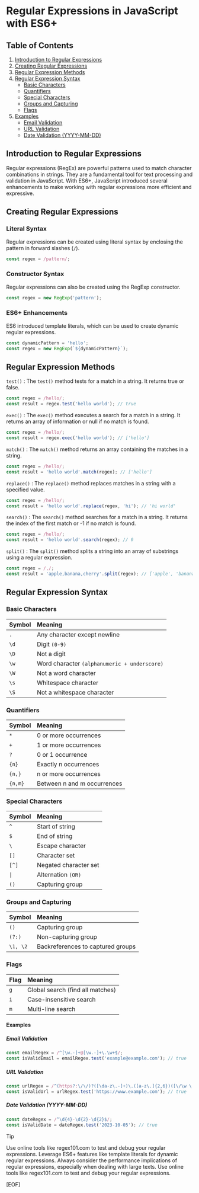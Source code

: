 # Regular Expressions in JavaScript with ES6+

## Table of Contents

1. [Introduction to Regular Expressions](#introduction-to-regular-expressions)
2. [Creating Regular Expressions](#creating-regular-expressions)
3. [Regular Expression Methods](#regular-expression-methods)
4. [Regular Expression Syntax](#regular-expression-syntax)
    - [Basic Characters](#basic-characters)
    - [Quantifiers](#quantifiers)
    - [Special Characters](#special-characters)
    - [Groups and Capturing](#groups-and-capturing)
    - [Flags](#flags)
5. [Examples](#examples)
    - [Email Validation](#email-validation)
    - [URL Validation](#url-validation)
    - [Date Validation (YYYY-MM-DD)](#date-validation-yyyy-mm-dd)

## Introduction to Regular Expressions

Regular expressions (RegEx) are powerful patterns used to match character combinations in strings. They are a fundamental tool for text processing and validation in JavaScript. With ES6+, JavaScript introduced several enhancements to make working with regular expressions more efficient and expressive.

## Creating Regular Expressions

### Literal Syntax

Regular expressions can be created using literal syntax by enclosing the pattern in forward slashes (`/`).

```javascript
const regex = /pattern/;
```

### Constructor Syntax

Regular expressions can also be created using the RegExp constructor.

```javascript
const regex = new RegExp('pattern');
```

### ES6+ Enhancements

ES6 introduced template literals, which can be used to create dynamic regular expressions.

```javascript
const dynamicPattern = 'hello';
const regex = new RegExp(`${dynamicPattern}`);
```

## Regular Expression Methods

`test()` : The `test()` method tests for a match in a string. It returns true or false.

```javascript
const regex = /hello/;
const result = regex.test('hello world'); // true
```

`exec()` : The `exec()` method executes a search for a match in a string. It returns an array of information or null if no match is found.

```javascript
const regex = /hello/;
const result = regex.exec('hello world'); // ['hello']
```

`match()` : The `match()` method returns an array containing the matches in a string.

```javascript
const regex = /hello/;
const result = 'hello world'.match(regex); // ['hello']
```

`replace()` : The `replace()` method replaces matches in a string with a specified value.

```javascript
const regex = /hello/;
const result = 'hello world'.replace(regex, 'hi'); // 'hi world'
```

`search()` : The `search()` method searches for a match in a string. It returns the index of the first match or -1 if no match is found.

```javascript
const regex = /hello/;
const result = 'hello world'.search(regex); // 0
```

`split()` : The `split()` method splits a string into an array of substrings using a regular expression.

```javascript
const regex = /,/;
const result = 'apple,banana,cherry'.split(regex); // ['apple', 'banana', 'cherry']
```

## Regular Expression Syntax

### Basic Characters

| Symbol | Meaning |
|:-------|:--------|
| `.` | Any character except newline |
| `\d` | Digit `(0-9)` |
| `\D` | Not a digit |
| `\w` | Word character `(alphanumeric + underscore)` |
| `\W` | Not a word character |
| `\s` | Whitespace character |
| `\S` | Not a whitespace character |

### Quantifiers

| Symbol | Meaning |
|:-------|:--------|
| `*` | 0 or more occurrences |
| `+` | 1 or more occurrences |
| `?` | 0 or 1 occurrence |
| `{n}` | Exactly n occurrences |
| `{n,}` | n or more occurrences |
| `{n,m}` | Between n and m occurrences |

### Special Characters

| Symbol | Meaning |
|:-------|:--------|
| `^` | Start of string |
| `$` | End of string |
| `\` | Escape character |
| `[]` | Character set |
| `[^]` | Negated character set |
| `\|` | Alternation `(OR)` |
| `()` | Capturing group |

### Groups and Capturing

| Symbol | Meaning |
|:-------|:--------|
| `()` | Capturing group |
| `(?:)` | Non-capturing group |
| `\1, \2` | Backreferences to captured groups |

### Flags

| Flag | Meaning |
|:-----|:--------|
| `g` | Global search (find all matches) |
| `i` | Case-insensitive search |
| `m` | Multi-line search |

#### Examples

##### Email Validation

```javascript
const emailRegex = /^[\w.-]+@[\w.-]+\.\w+$/;
const isValidEmail = emailRegex.test('example@example.com'); // true
```

##### URL Validation

```javascript
const urlRegex = /^(https?:\/\/)?([\da-z\.-]+)\.([a-z\.]{2,6})([\/\w \.-]*)*\/?$/;
const isValidUrl = urlRegex.test('https://www.example.com'); // true
```

##### Date Validation (YYYY-MM-DD)

```javascript
const dateRegex = /^\d{4}-\d{2}-\d{2}$/;
const isValidDate = dateRegex.test('2023-10-05'); // true
```

> [!TIP]
>
> Use online tools like regex101.com to test and debug your regular expressions.
> Leverage ES6+ features like template literals for dynamic regular expressions.
> Always consider the performance implications of regular expressions, especially when dealing with large texts.
> Use online tools like regex101.com to test and debug your regular expressions.

[EOF]
